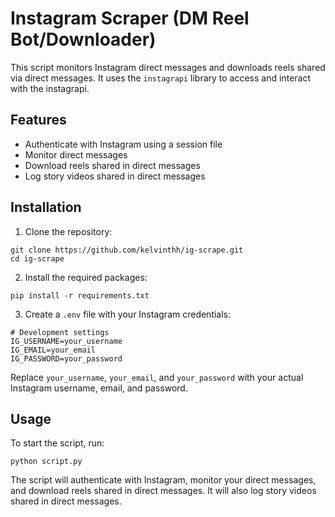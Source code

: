 # Instagram Scraper (DM Reel Bot/Downloader)

This script monitors Instagram direct messages and downloads reels shared via direct messages. It uses the `instagrapi` library to access and interact with the instagrapi.

## Features

- Authenticate with Instagram using a session file
- Monitor direct messages
- Download reels shared in direct messages
- Log story videos shared in direct messages

## Installation

1. Clone the repository:

```
git clone https://github.com/kelvinthh/ig-scrape.git
cd ig-scrape
```

2. Install the required packages:
```
pip install -r requirements.txt
```

3. Create a `.env` file with your Instagram credentials:

```
# Development settings
IG_USERNAME=your_username
IG_EMAIL=your_email
IG_PASSWORD=your_password
```

Replace `your_username`, `your_email`, and `your_password` with your actual Instagram username, email, and password.

## Usage

To start the script, run:

```
python script.py

```

The script will authenticate with Instagram, monitor your direct messages, and download reels shared in direct messages. It will also log story videos shared in direct messages.

